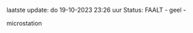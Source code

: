 laatste update: 
do 19-10-2023 23:26   uur 
Status: FAALT - geel - 
<div class="service Y">microstation</div>